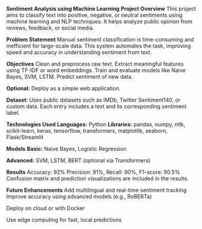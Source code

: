 **Sentiment Analysis using Machine Learning**
**Project Overview**
This project aims to classify text into positive, negative, or neutral sentiments using machine learning and NLP techniques. It helps analyze public opinion from reviews, feedback, or social media.

**Problem Statement**
Manual sentiment classification is time-consuming and inefficient for large-scale data. This system automates the task, improving speed and accuracy in understanding sentiment from text.

**Objectives**
Clean and preprocess raw text.
Extract meaningful features using TF-IDF or word embeddings.
Train and evaluate models like Naive Bayes, SVM, LSTM.
Predict sentiment of new data.

**Optional:** Deploy as a simple web application.

**Dataset**:
Uses public datasets such as IMDb, Twitter Sentiment140, or custom data. Each entry includes a text and its corresponding sentiment label.

**Technologies Used**
**Languages:** Python
**Libraries:** pandas, numpy, nltk, scikit-learn, keras, tensorflow, transformers, matplotlib, seaborn, Flask/Streamlit

**Models**
**Basic:** Naive Bayes, Logistic Regression

**Advanced:** SVM, LSTM, BERT (optional via Transformers)

**Results**
Accuracy: 92%
Precision: 91%, Recall: 90%, F1-score: 90.5%
Confusion matrix and prediction visualizations are included in the results.

**Future Enhancements**
Add multilingual and real-time sentiment tracking
Improve accuracy using advanced models (e.g., RoBERTa)

Deploy on cloud or with Docker

Use edge computing for fast, local predictions


